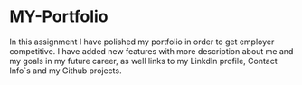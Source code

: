 # MY-Portfolio
In this assignment I have polished my portfolio in order to get employer competitive. I have added new features with more description about me and my goals in my future career, as well links to my LinkdIn profile, Contact Info`s and my Github projects.
